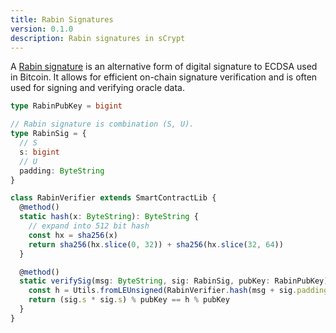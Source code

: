 ```yaml
---
title: Rabin Signatures
version: 0.1.0
description: Rabin signatures in sCrypt
---
```


A [Rabin signature](https://en.wikipedia.org/wiki/Rabin_signature_algorithm) is an alternative form of digital signature to ECDSA used in Bitcoin. It allows for efficient on-chain signature verification and is often used for signing and verifying oracle data.

```ts
type RabinPubKey = bigint

// Rabin signature is combination (S, U).
type RabinSig = {
  // S
  s: bigint
  // U
  padding: ByteString
}

class RabinVerifier extends SmartContractLib {
  @method()
  static hash(x: ByteString): ByteString {
    // expand into 512 bit hash
    const hx = sha256(x)
    return sha256(hx.slice(0, 32)) + sha256(hx.slice(32, 64))
  }

  @method()
  static verifySig(msg: ByteString, sig: RabinSig, pubKey: RabinPubKey): boolean {
    const h = Utils.fromLEUnsigned(RabinVerifier.hash(msg + sig.padding))
    return (sig.s * sig.s) % pubKey == h % pubKey
  }
}
```
